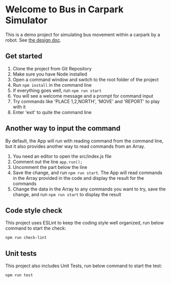 # Welcome to Bus in Carpark Simulator

This is a demo project for simulating bus movement within a carpark by a robot. See [the design doc](documents/design.md). 

## Get started

1. Clone the project from Git Repository
2. Make sure you have Node installed
3. Open a command window and switch to the root folder of the project
4. Run `npm install` in the command line
5. If everything goes well, run `npm run start`
6. You will see a welcome message and a prompt for command input
7. Try commands like 'PLACE 1,2,NORTH', 'MOVE' and 'REPORT' to play with it
8. Enter 'exit' to quite the command line

## Another way to input the command

By default, the App will run with reading command from the command line, but it also provides another way to read commands from an Array.
1. You need an editor to open the src/index.js file
2. Comment out the line `app.run();`
3. Uncomment the part below the line
4. Save the change, and run `npm run start`. The App will read commands in the Array provided in the code and display the result for the commands
5. Change the data in the Array to any commands you want to try, save the change, and run `npm run start` to display the result

## Code style check

This project uses ESLint to keep the coding style well organized, run below command to start the check:

  `npm run check-lint`

## Unit tests

This project also includes Unit Tests, run below command to start the test:

  `npm run test`
